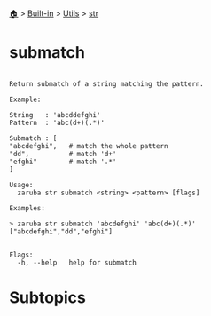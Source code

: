 <!--startTocHeader-->
[🏠](../../../README.md) > [Built-in](../../README.md) > [Utils](../README.md) > [str](README.md)
# submatch
<!--endTocHeader-->

```

Return submatch of a string matching the pattern.

Example:

String   : 'abcddefghi'
Pattern  : 'abc(d+)(.*)'

Submatch : [
"abcdefghi",   # match the whole pattern
"dd",          # match 'd+'
"efghi"        # match '.*'
]

Usage:
  zaruba str submatch <string> <pattern> [flags]

Examples:

> zaruba str submatch 'abcdefghi' 'abc(d+)(.*)'
["abcdefghi","dd","efghi"]


Flags:
  -h, --help   help for submatch

```

# Subtopics
<!--startTocSubtopic-->
<!--endTocSubtopic-->